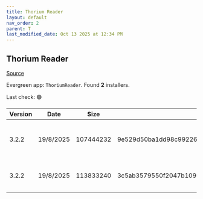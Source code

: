 ```yaml
---
title: Thorium Reader
layout: default
nav_order: 2
parent: T
last_modified_date: Oct 13 2025 at 12:34 PM
---
```


## Thorium Reader

[Source](https://www.edrlab.org/software/thorium-reader/)

Evergreen app: `ThoriumReader`. Found **2** installers.

Last check: 🟢

| Version | Date      | Size      | Sha256                                                           | Architecture | InstallerType | Type | URI                                                                                                                                                                                                |
| ------- | --------- | --------- | ---------------------------------------------------------------- | ------------ | ------------- | ---- | -------------------------------------------------------------------------------------------------------------------------------------------------------------------------------------------------- |
| 3.2.2   | 19/8/2025 | 107444232 | 9e529d50ba1dd98c99226afa44b48eeb308001ef59815bbf86b31c8e805f609c | ARM64        | Default       | exe  | [https://github.com/edrlab/thorium-reader/releases/download/v3.2.2/Thorium.Setup.3.2.2-arm64.exe](https://github.com/edrlab/thorium-reader/releases/download/v3.2.2/Thorium.Setup.3.2.2-arm64.exe) |
| 3.2.2   | 19/8/2025 | 113833240 | 3c5ab3579550f2047b109ce27cfce8f3a3261bdf70a4bb86f63b16ee0821660d | x86          | Default       | exe  | [https://github.com/edrlab/thorium-reader/releases/download/v3.2.2/Thorium.Setup.3.2.2.exe](https://github.com/edrlab/thorium-reader/releases/download/v3.2.2/Thorium.Setup.3.2.2.exe)             |
